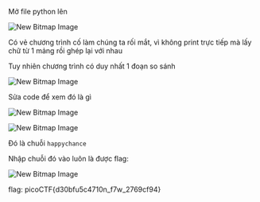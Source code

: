 Mở file python lên

![New Bitmap Image](https://user-images.githubusercontent.com/101321172/159031903-0deacb31-389f-49dd-ba37-889e7b746c72.jpg)

Có vẻ chương trình cố làm chúng ta rối mắt, vì không print trực tiếp mà lấy chữ từ 1 mảng rồi ghép lại với nhau

Tuy nhiên chương trình có duy nhất 1 đoạn so sánh

![New Bitmap Image](https://user-images.githubusercontent.com/101321172/159032282-0e31d346-7b0d-43f1-a3db-b442a924a416.jpg)

Sửa code để xem đó là gì

![New Bitmap Image](https://user-images.githubusercontent.com/101321172/159032431-5bff36f5-84a4-43f8-9190-a828c08d4593.jpg)

![New Bitmap Image](https://user-images.githubusercontent.com/101321172/159032515-91363118-fe29-4cdd-8f91-39499e60c8a4.jpg)

Đó là chuỗi ```happychance```

Nhập chuỗi đó vào luôn là được flag:

![New Bitmap Image](https://user-images.githubusercontent.com/101321172/159032678-f67ba4a6-e894-4ca9-a257-185c93deb101.jpg)

flag: picoCTF{d30bfu5c4710n_f7w_2769cf94}
